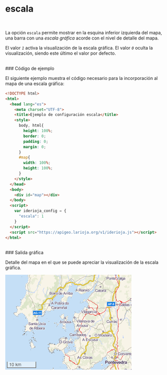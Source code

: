 # escala
</br>

La opción `escala` permite mostrar en la esquina inferior izquierda del mapa, una barra con una *escala gráfica* acorde con el nivel de detalle del mapa.

El valor *`1`* activa la visualización de la escala gráfica. El valor *`0`* oculta la visualización, siendo este último el valor por defecto.

</br>
### Código de ejemplo
</br>

El siguiente ejemplo muestra el código necesario para la incorporación al mapa de una escala gráfica:

```html
<!DOCTYPE html>
<html>
  <head lang="es">
    <meta charset="UTF-8">
    <title>Ejemplo de configuración escala</title>
    <style>
      body, html{
        height: 100%;
        border: 0;
        padding: 0;
        margin: 0;
      }
      #map{
        width: 100%;
        height: 100%;
      }
    </style>
  </head>
  <body>
    <div id="map"></div>
  </body>
  <script>
    var iderioja_config = {
      "escala": 1
    }
  </script>
  <script src="https://apigeo.larioja.org/v1/iderioja.js"></script>
</html>
```

</br>
### Salida gráfica
</br>

Detalle del mapa en el que se puede apreciar la visualización de la escala gráfica.

![Ejemplo opción escala](/img/opciones_escala_salida_grafica.jpg "Ejemplo opción escala")
